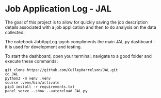 # Job Application Log - JAL

The goal of this project is to allow for quickly saving the job description details associated with a job application and then to do analysis on the data collected.

The notebook JobAppLog.ipynb compliments the main JAL.py dashboard - it is used for development and testing.

To start the dashboard, open your terminal, navigate to a good folder and execute these commands:

    git clone https://github.com/CulleyHarrelson/JAL.git
    cd JAL
    python3 -m venv .venv
    source .venv/bin/activate
    pip3 install -r requirements.txt
    panel serve --show --autoreload JAL.py
